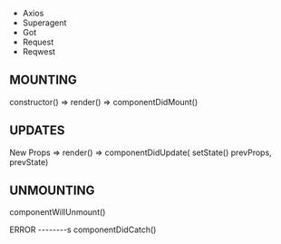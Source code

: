 - Axios
- Superagent
- Got
- Request
- Reqwest

MOUNTING
--------
constructor() => render() => componentDidMount()

UPDATES
--------
New Props => render() => componentDidUpdate( setState() prevProps, prevState)

UNMOUNTING
--------
componentWillUnmount()

ERROR
--------s
componentDidCatch()